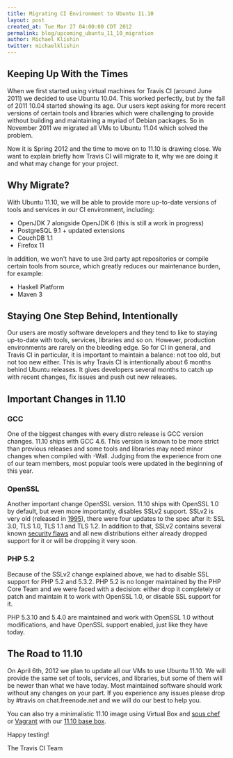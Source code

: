 ```yaml
---
title: Migrating CI Environment to Ubuntu 11.10
layout: post
created_at: Tue Mar 27 04:00:00 CDT 2012
permalink: blog/upcoming_ubuntu_11_10_migration
author: Michael Klishin
twitter: michaelklishin
---
```


## Keeping Up With the Times

When we first started using virtual machines for Travis CI (around June 2011) we decided to use Ubuntu 10.04. This worked perfectly, but by the fall of 2011 10.04 started showing its age. Our users kept asking for more recent versions of certain tools and libraries which were challenging to provide without building and maintaining a myriad of Debian packages. So in November 2011 we migrated all VMs to Ubuntu 11.04 which solved the problem.

Now it is Spring 2012 and the time to move on to 11.10 is drawing close. We want to explain briefly how Travis CI will migrate to it, why we are doing it and what may change for your project.


## Why Migrate?

With Ubuntu 11.10, we will be able to provide more up-to-date versions of tools and services in our CI environment, including:

 * OpenJDK 7 alongside OpenJDK 6 (this is still a work in progress)
 * PostgreSQL 9.1 + updated extensions
 * CouchDB 1.1
 * Firefox 11

In addition, we won't have to use 3rd party apt repositories or compile certain tools from source, which greatly reduces our maintenance burden, for example:

 * Haskell Platform
 * Maven 3


## Staying One Step Behind, Intentionally

Our users are mostly software developers and they tend to like to staying up-to-date with tools, services, libraries and so on. However, production environments are rarely on the bleeding edge. So for CI in general, and Travis CI in particular, it is important to maintain a balance: not too old, but not too new either. This is why Travis CI is intentionally about 6 months behind Ubuntu releases. It gives developers several months to catch up with recent changes, fix issues and push out new releases.



## Important Changes in 11.10

### GCC

One of the biggest changes with every distro release is GCC version changes. 11.10 ships with GCC 4.6. This version is known to be more strict than previous releases and some tools and libraries may need minor changes when compiled with -Wall. Judging from the experience from one of our team members, most popular tools were updated in the beginning of this year.


### OpenSSL

Another important change OpenSSL version. 11.10 ships with OpenSSL 1.0 by default, but even more importantly,
disables SSLv2 support. SSLv2 is very old (released in [1995](http://www.youtube.com/watch?v=N6voHeEa3ig)), there were four updates to the spec after it: SSL 3.0, TLS 1.0, TLS 1.1 and TLS 1.2. In addition to that, SSLv2 contains several known [security flaws](http://en.wikipedia.org/wiki/Secure_Socket_Layer#cite_note-5)
and all new distributions either already dropped support for it or will be dropping it very soon.


### PHP 5.2

Because of the SSLv2 change explained above, we had to disable SSL support for PHP 5.2 and 5.3.2. PHP 5.2 is no longer maintained by the PHP Core Team and we were faced with a decision: either drop it completely or patch and maintain it to work with OpenSSL 1.0, or disable SSL support for it.

PHP 5.3.10 and 5.4.0 are maintained and work with OpenSSL 1.0 without modifications, and have OpenSSL support enabled, just like they have today.


## The Road to 11.10

On April 6th, 2012 we plan to update all our VMs to use Ubuntu 11.10. We will provide the same set of tools, services, and libraries, but some of them will be newer than what we have today. Most maintained software should work without any changes on your part. If you experience any issues please drop by #travis on chat.freenode.net and we will do our best to help you.

You can also try a minimalistic 11.10 image using Virtual Box and [sous chef](https://github.com/michaelklishin/sous-chef) or [Vagrant](http://vagrantup.com)
with our [11.10 base box](http://files.travis-ci.org/boxes/bases/oneiric32_base.box).


Happy testing!


The Travis CI Team

